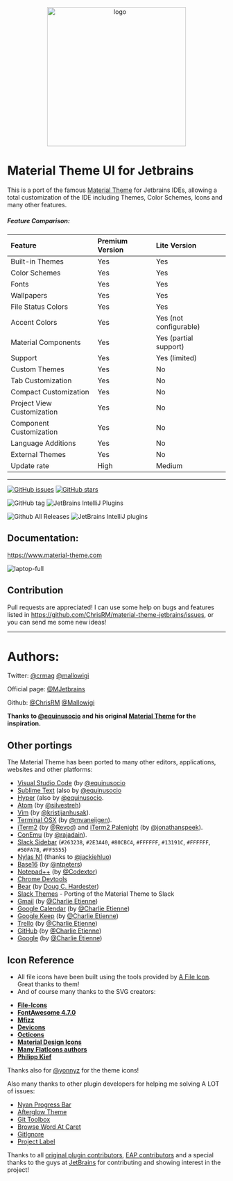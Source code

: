 <div align="center">
  <a href="https://www.material-theme.com">
<img src="logo.svg" width="320" height="320" alt="logo"></img>
</a>
</div>

# Material Theme UI for Jetbrains

This is a port of the famous [Material Theme](https://github.com/equinusocio/vsc-material-theme) for Jetbrains IDEs, allowing a total customization of the IDE including Themes, Color Schemes, Icons and many other features.

##### Feature Comparison:


| Feature                    | Premium Version | Lite Version           |
|:---------------------------|:----------------|:-----------------------|
| Built-in Themes            | Yes             | Yes                    |
| Color Schemes              | Yes             | Yes                    |
| Fonts                      | Yes             | Yes                    |
| Wallpapers                 | Yes             | Yes                    |
| File Status Colors         | Yes             | Yes                    |
| Accent Colors              | Yes             | Yes (not configurable) |
| Material Components        | Yes             | Yes (partial support)  |
| Support                    | Yes             | Yes (limited)          |
| Custom Themes              | Yes             | No                     |
| Tab Customization          | Yes             | No                     |
| Compact Customization      | Yes             | No                     |
| Project View Customization | Yes             | No                     |
| Component Customization    | Yes             | No                     |
| Language Additions         | Yes             | No                     |
| External Themes            | Yes             | No                     |
| Update rate                | High            | Medium                 |

----

[![GitHub issues](https://img.shields.io/github/issues/ChrisRM/material-theme-jetbrains.svg)](https://github.com/ChrisRM/material-theme-jetbrains/issues) [![GitHub stars](https://img.shields.io/github/stars/ChrisRM/material-theme-jetbrains.svg)](https://github.com/ChrisRM/material-theme-jetbrains/stargazers)


![GitHub tag](https://img.shields.io/github/tag/magus424/material-theme-jetbrains.svg)
![JetBrains IntelliJ Plugins](https://img.shields.io/jetbrains/plugin/v/8006-material-theme-ui.svg)


![Github All Releases](https://img.shields.io/github/downloads/magus424/material-theme-jetbrains/total.svg)
![JetBrains IntelliJ plugins](https://img.shields.io/jetbrains/plugin/d/8006-material-theme-ui.svg?label=plugin%20downloads)


## Documentation:
<https://www.material-theme.com>

![laptop-full](laptop-full.png)

## Contribution

Pull requests are appreciated! I can use some help on bugs and features listed in 
<https://github.com/ChrisRM/material-theme-jetbrains/issues>, or you can send me some new ideas!

--------------------

# Authors:
 
Twitter: [@crmag](https://twitter.com/crmag)
[@mallowigi](https://twitter.com/mallowigi)

Official page: [@MJetbrains](https://twitter.com/MJetbrains)

Github: [@ChrisRM](https://github.com/chrisrm) [@Mallowigi](https://github.com/mallowigi)

**Thanks to [@equinusocio](https://github.com/equinusocio) and his original [Material Theme](https://github.com/equinusocio/vsc-material-theme) for the inspiration.**

## Other portings

The Material Theme has been ported to many other editors, applications, websites and other platforms:
- [Visual Studio Code](https://github.com/equinusocio/vsc-material-theme/) (by [@equinusocio](https://github.com/equinusocio)
- [Sublime Text](https://github.com/equinusocio/material-theme/) (also by [@equinusocio](https://github.com/equinusocio)
- [Hyper](https://github.com/equinusocio/hyper-material-theme) (also by [@equinusocio](https://github.com/equinusocio).
- [Atom](https://github.com/silvestreh/atom-material-ui) (by [@silvestreh](https://github.com/silvestreh))
- [Vim](https://github.com/kristijanhusak/vim-hybrid-material) (by [@kristijanhusak](https://github.com/kristijanhusak)).
- [Terminal OSX](https://gist.github.com/mvaneijgen/4c56701215847dd5ddcf) (by [@mvaneijgen](https://github.com/mvaneijgen)).
- [iTerm2](https://gist.github.com/Revod/3f3115f8d4b90fc986fd4b61441c2567) (by [@Revod](https://github.com/Revod)) and [iTerm2 Palenight](https://github.com/JonathanSpeek/palenight-iterm2) (by [@jonathanspeek](https://github.com/jonathanspeek)).
- [ConEmu](https://gist.github.com/rajadain/b306b2ba71bd58a1df41) (by [@rajadain](https://github.com/rajadain)).
- [Slack Sidebar](https://slack.com/) (`#263238`, `#2E3A40`, `#80CBC4`, `#FFFFFF`, `#13191C`, `#FFFFFF`, `#50FA7B`, `#FF5555`)
- [Nylas N1](https://github.com/jackiehluo/n1-material) (thanks to [@jackiehluo](https://github.com/jackiehluo))
- [Base16](https://github.com/ntpeters/base16-materialtheme-scheme) (by [@ntpeters](https://github.com/ntpeters))
- [Notepad++](https://github.com/Codextor/npp-material-theme) (by [@Codextor](https://github.com/Codextor))
- [Chrome Devtools](https://chrome.google.com/webstore/detail/material-devtools-theme-c/jmefikbdhgocdjeejjnnepgnfkkbpgjo)
- [Bear](https://github.com/r3volution11/material-theme-bear-notes) (by [Doug C. Hardester](https://github.com/r3volution11))
- [Slack Themes](https://github.com/mallowigi/slack-themes) - Porting of the Material Theme to Slack
- [Gmail](https://userstyles.org/styles/174257/material-dark-gmail) (by [@Charlie Etienne](https://github.com/CharlieEtienne))
- [Google Calendar](https://userstyles.org/styles/174228/material-dark-google-calendar) (by [@Charlie Etienne](https://github.com/CharlieEtienne))
- [Google Keep](https://userstyles.org/styles/174291/material-dark-google-keep) (by [@Charlie Etienne](https://github.com/CharlieEtienne))
- [Trello](https://userstyles.org/styles/167605/material-dark-trello) (by [@Charlie Etienne](https://github.com/CharlieEtienne))
- [GitHub](https://github.com/CharlieEtienne/material-github) (by [@Charlie Etienne](https://github.com/CharlieEtienne))
- [Google](https://github.com/CharlieEtienne/material-google) (by [@Charlie Etienne](https://github.com/CharlieEtienne))

## Icon Reference

- All file icons have been built using the tools provided by [A File Icon](https://github.com/SublimeText/AFileIcon). Great thanks to them!
- And of course many thanks to the SVG creators:
* [**File-Icons**](https://github.com/file-icons/source/blob/master/charmap.md) 
* [**FontAwesome 4.7.0**](http://fontawesome.io/cheatsheet/)
* [**Mfizz**](https://github.com/file-icons/MFixx/blob/master/charmap.md)
* [**Devicons**](https://github.com/file-icons/DevOpicons/blob/master/charmap.md)
* [**Octicons**](https://octicons.github.com)
* [**Material Design Icons**](https://materialdesignicons.com/)
* [**Many FlatIcons authors**](https://www.flaticon.com/)
* [**Philipp Kief**](https://github.com/PKief/vscode-material-icon-theme)

Thanks also for [@yonnyz](https://twitter.com/yonnyz) for the theme icons!

Also many thanks to other plugin developers for helping me solving A LOT of issues:
* [Nyan Progress Bar](https://plugins.jetbrains.com/plugin/8575-nyan-progress-bar)
* [Afterglow Theme](https://plugins.jetbrains.com/plugin/8066-afterglow-theme)
* [Git Toolbox](https://plugins.jetbrains.com/plugin/7499-gittoolbox)
* [Browse Word At Caret](https://plugins.jetbrains.com/plugin/201-browsewordatcaret)
* [GitIgnore](https://github.com/hsz/idea-gitignore)
* [Project Label](https://github.com/drinchev/project-label)

Thanks to all [original plugin contributors](https://github.com/ChrisRM/material-theme-jetbrains/graphs/contributors), 
[EAP contributors](https://github.com/mallowigi/material-theme-jetbrains-docs/graphs/contributors)
and a special thanks to the guys at [JetBrains](https://www.jetbrains.com/) for contributing and showing interest in the project!
